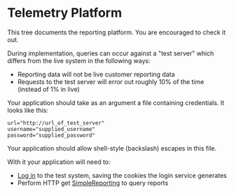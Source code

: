 Telemetry Platform
==================

This tree documents the reporting platform. You are encouraged to check it out.

During implementation, queries can occur against a "test server" which differs from
the live system in the following ways:

* Reporting data will not be live customer reporting data
* Requests to the test server will error out roughly 10% of the time (instead of 1% in live)

Your application should take as an argument a file containing credentials. It looks like this:

    url="http://url_of_test_server"
    username="supplied_username"
    password="supplied_password"

Your application should allow shell-style (backslash) escapes in this file.

With it your application will need to:

* [Log in](../LoginService/README.md) to the test system, saving the cookies the login service generates
* Perform HTTP get [SimpleReporting](./SimpleReporting.md) to query reports
